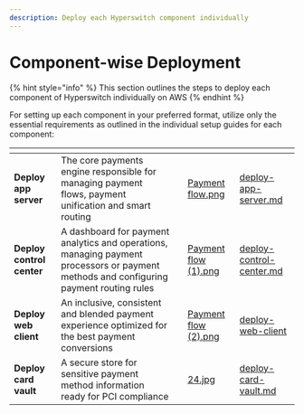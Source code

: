 ```yaml
---
description: Deploy each Hyperswitch component individually
---
```


# Component-wise Deployment

{% hint style="info" %}
This section outlines the steps to deploy each component of Hyperswitch individually on AWS
{% endhint %}

For setting up each component in your preferred format, utilize only the essential requirements as outlined in the individual setup guides for each component:

<table data-view="cards"><thead><tr><th></th><th></th><th></th><th data-hidden data-card-cover data-type="files"></th><th data-hidden data-card-target data-type="content-ref"></th></tr></thead><tbody><tr><td><strong>Deploy app server</strong></td><td>The core payments engine responsible for managing payment flows, payment unification and smart routing</td><td></td><td><a href="../../../.gitbook/assets/Payment flow.png">Payment flow.png</a></td><td><a href="deploy-app-server.md">deploy-app-server.md</a></td></tr><tr><td><strong>Deploy control center</strong></td><td>A dashboard for payment analytics and operations, managing payment processors or payment methods and configuring payment routing rules</td><td></td><td><a href="../../../.gitbook/assets/Payment flow (1).png">Payment flow (1).png</a></td><td><a href="deploy-control-center.md">deploy-control-center.md</a></td></tr><tr><td><strong>Deploy web client</strong></td><td>An inclusive, consistent and blended payment experience optimized for the best payment conversions</td><td></td><td><a href="../../../.gitbook/assets/Payment flow (2).png">Payment flow (2).png</a></td><td><a href="../deploy-web-client/">deploy-web-client</a></td></tr><tr><td><strong>Deploy card vault</strong></td><td>A secure store for sensitive payment method information ready for PCI compliance</td><td></td><td><a href="../../../.gitbook/assets/24.jpg">24.jpg</a></td><td><a href="deploy-card-vault.md">deploy-card-vault.md</a></td></tr></tbody></table>
